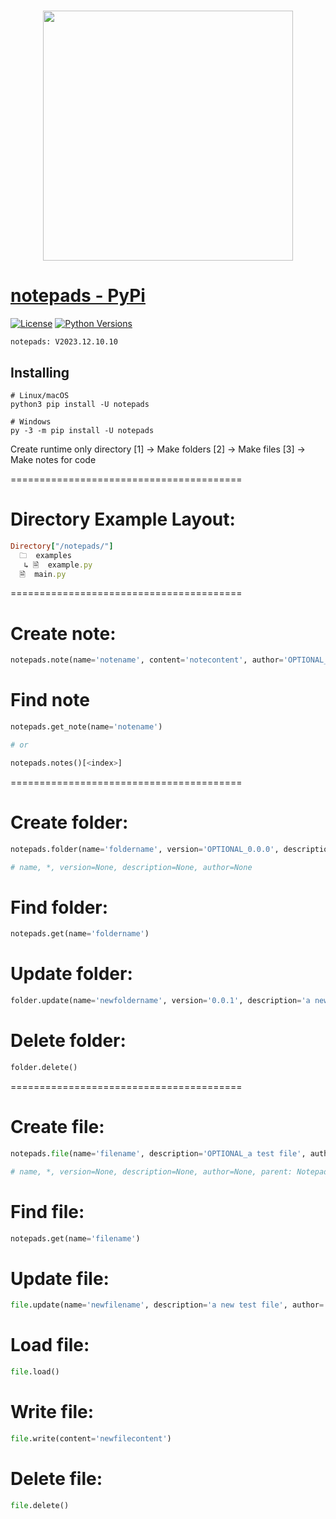 <h1 align="center">
  <a href="https://pypi.org/project/notepads"><img src="https://i.ibb.co/D71Jnvz/sketch1702189741549-modified.png" width="400"></a>
</h1>


# [notepads - PyPi](https://pypi.org/project/notepads)
[![License](https://img.shields.io/badge/license-MIT-blue.svg)](https://github.com/)
[![Python Versions](https://img.shields.io/badge/python-3.7%20|%203.8%20|%203.9%20|%203.10%20|%203.11%20|%203.12%20-blue)](https://www.python.org/downloads/)

```
notepads: V2023.12.10.10
```

## Installing
```shell
# Linux/macOS
python3 pip install -U notepads

# Windows
py -3 -m pip install -U notepads
```

Create runtime only directory
    [1] -> Make folders
    [2] -> Make files
    [3] -> Make notes for code

========================================

# Directory Example Layout:
```ruby
Directory["/notepads/"]
  🗀  examples
   ↳ 🗎  example.py
  🗎  main.py
```

========================================

# Create note:
```python
notepads.note(name='notename', content='notecontent', author='OPTIONAL_noteauthor')
```
# Find note
```python
notepads.get_note(name='notename')

# or

notepads.notes()[<index>]
```
========================================

# Create folder:
```python
notepads.folder(name='foldername', version='OPTIONAL_0.0.0', description='OPTIONAL_a test folder', author='OPTIONAL_test author'))

# name, *, version=None, description=None, author=None
```

# Find folder:
```python
notepads.get(name='foldername')
```

# Update folder:
```python
folder.update(name='newfoldername', version='0.0.1', description='a new test folder', author='test author')
```

# Delete folder:
```python
folder.delete()
```

========================================

# Create file:
```python
notepads.file(name='filename', description='OPTIONAL_a test file', author='OPTIONAL_test author', parent='OPTIONAL_folder name')

# name, *, version=None, description=None, author=None, parent: NotepadsFolder=None
```

# Find file:
```python
notepads.get(name='filename')
```

# Update file:
```python
file.update(name='newfilename', description='a new test file', author='test author)
```

# Load file:
```python
file.load()
```

# Write file:
```python
file.write(content='newfilecontent')
```

# Delete file:
```python
file.delete()
```